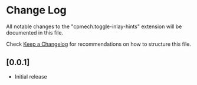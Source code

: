 # Change Log

All notable changes to the "cpmech.toggle-inlay-hints" extension will be documented in this file.

Check [Keep a Changelog](http://keepachangelog.com/) for recommendations on how to structure this file.

## [0.0.1]

- Initial release
